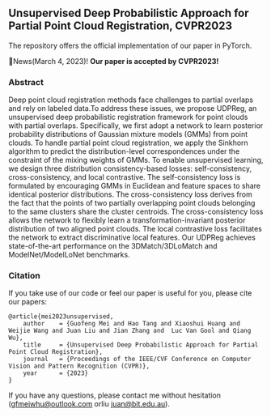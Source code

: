 ## Unsupervised Deep Probabilistic Approach for Partial Point Cloud Registration, CVPR2023

The repository offers the official implementation of our paper in PyTorch.

:t-rex:News(March 4, 2023)!  **Our paper is accepted by CVPR2023!**

### Abstract
Deep point cloud registration methods face challenges to partial overlaps and rely on labeled data.To address these issues, we propose UDPReg, an unsupervised deep probabilistic registration framework for point clouds with partial overlaps. Specifically, we first adopt a network to learn posterior probability distributions of Gaussian mixture models (GMMs) from point clouds. To handle partial point cloud registration, we apply the Sinkhorn algorithm to predict the distribution-level correspondences under the constraint of the mixing weights of GMMs. To enable unsupervised learning, we design three distribution consistency-based losses: self-consistency, cross-consistency, and local contrastive. The self-consistency loss is formulated by encouraging GMMs in Euclidean and feature spaces to share identical posterior distributions. The cross-consistency loss derives from the fact that the points of two partially overlapping point clouds  belonging to the same clusters share the cluster centroids. The cross-consistency loss allows the network to flexibly learn a transformation-invariant posterior distribution of two aligned point clouds. 
The local contrastive loss facilitates the network to extract discriminative local features. Our UDPReg achieves state-of-the-art performance on the 3DMatch/3DLoMatch and ModelNet/ModelLoNet benchmarks.

### Citation

If you take use of our code or feel our paper is useful for you, please cite our papers:

```
@article{mei2023unsupervised,
    author    = {Guofeng Mei and Hao Tang and Xiaoshui Huang and Weijie Wang and Juan Liu and Jian Zhang and  Luc Van Gool and Qiang Wu},
    title     = {Unsupervised Deep Probabilistic Approach for Partial Point Cloud Registration},
    journal   = {Proceedings of the IEEE/CVF Conference on Computer Vision and Pattern Recognition (CVPR)},
    year      = {2023}
}
```

If you have any questions, please contact me without hesitation (gfmeiwhu@outlook.com orliu juan@bit.edu.au).
